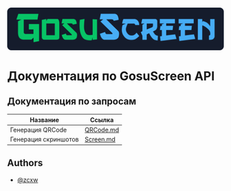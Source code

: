 ![Logo](./resources/logo.png)
# **Документация по GosuScreen API**
## Документация по запросам

| Название  | Ссылка |
| ------------- | ------------- |
| Генерация QRCode  | [QRCode.md](./QRCode.md)  |
| Генерация скриншотов  | [Screen.md](./Screen.md) |
## Authors

- [@zcxw](https://github.com/zcxw-code)